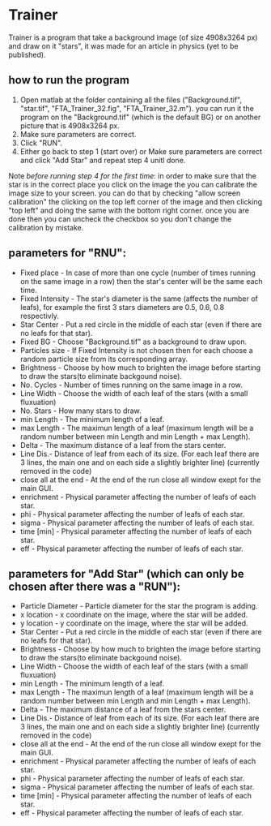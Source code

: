 # Trainer

Trainer is a program that take a background image (of size 4908x3264 px) and draw on it "stars", it was made for an article in physics (yet to be published).


## how to run the program



1. Open matlab at the folder containing all the files ("Background.tif", "star.tif", "FTA_Trainer_32.fig", "FTA_Trainer_32.m").
	you can run it the program on the "Background.tif" (which is the default BG) or on another picture that is 4908x3264 px.
2. Make sure parameters are correct.
3. Click "RUN".
4. Either go back to step 1 (start over) or Make sure parameters are correct and click "Add Star" and repeat step 4 unitl done.

Note *before running step 4 for the first time*: in order to make sure that the star is in the correct place you click on the image the you can calibrate the image size to your screen.
you can do that by checking "allow screen calibration" the clicking on the top left corner of the image and then clicking "top left" and doing the same with the bottom right corner.
once you are done then you can uncheck the checkbox so you don't change the calibration by mistake. 


## parameters for "RNU":
* Fixed place - In case of more than one cycle (number of times running on the same image in a row) then the star's center will be the same each time.
* Fixed Intensity - The star's diameter is the same (affects the number of leafs), for example the first 3 stars diameters are 0.5, 0.6, 0.8 respectivly.
* Star Center - Put a red circle in the middle of each star (even if there are no leafs for that star).
* Fixed BG - Choose "Background.tif" as a background to draw upon.
* Particles size - If Fixed Intensity is not chosen then for each choose a random particle size from its corresponding array.
* Brightness - Choose by how much to brighten the image before starting to draw the stars(to eliminate backgound noise).
* No. Cycles - Number of times running on the same image in a row.
* Line Width - Choose the width of each leaf of the stars (with a small fluxuation) 
* No. Stars - How many stars to draw.
* min Length - The minimum length of a leaf.
* max Length - The maximun length of a leaf (maximum length will be a random number between min Length and min Length + max Length).
* Delta - The maximum distance of a leaf from the stars center.
* Line Dis.- Distance of leaf from each of its size. (For each leaf there are 3 lines, the main one and on each side a slightly brighter line) (currently removed in the code) 
* close all at the end - At the end of the run close all window exept for the main GUI.
* enrichment - Physical parameter affecting the number of leafs of each star.
* phi - Physical parameter affecting the number of leafs of each star.
* sigma - Physical parameter affecting the number of leafs of each star.
* time [min] - Physical parameter affecting the number of leafs of each star.
* eff - Physical parameter affecting the number of leafs of each star.

## parameters for "Add Star" (which can only be chosen after there was a "RUN"):
* Particle Diameter - Particle diameter for the star the program is adding.
* x location - x coordinate on the image, where the star will be added.
* y location - y coordinate on the image, where the star will be added. 
* Star Center - Put a red circle in the middle of each star (even if there are no leafs for that star).
* Brightness - Choose by how much to brighten the image before starting to draw the stars(to eliminate backgound noise).
* Line Width - Choose the width of each leaf of the stars (with a small fluxuation) 
* min Length - The minimum length of a leaf.
* max Length - The maximun length of a leaf (maximum length will be a random number between min Length and min Length + max Length).
* Delta - The maximum distance of a leaf from the stars center.
* Line Dis.- Distance of leaf from each of its size. (For each leaf there are 3 lines, the main one and on each side a slightly brighter line) (currently removed in the code) 
* close all at the end - At the end of the run close all window exept for the main GUI.
* enrichment - Physical parameter affecting the number of leafs of each star.
* phi - Physical parameter affecting the number of leafs of each star.
* sigma - Physical parameter affecting the number of leafs of each star.
* time [min] - Physical parameter affecting the number of leafs of each star.
* eff - Physical parameter affecting the number of leafs of each star.

